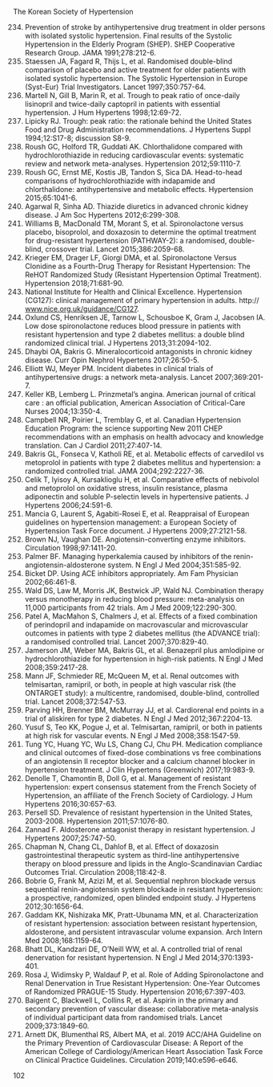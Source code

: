 The Korean Society of Hypertension

234. Prevention of stroke by antihypertensive drug treatment in older persons with isolated systolic hypertension. Final results of the Systolic Hypertension in the Elderly Program (SHEP). SHEP Cooperative Research Group. JAMA 1991;278:212-6.
235. Staessen JA, Fagard R, Thijs L, et al. Randomised double-blind comparison of placebo and active treatment for older patients with isolated systolic hypertension. The Systolic Hypertension in Europe (Syst-Eur) Trial Investigators. Lancet 1997;350:757-64.
236. Martell N, Gill B, Marin R, et al. Trough to peak ratio of once-daily lisinopril and twice-daily captopril in patients with essential hypertension. J Hum Hypertens 1998;12:69-72.
237. Lipicky RJ. Trough: peak ratio: the rationale behind the United States Food and Drug Administration recommendations. J Hypertens Suppl 1994;12:S17-8; discussion S8-9.
238. Roush GC, Holford TR, Guddati AK. Chlorthalidone compared with hydrochlorothiazide in reducing cardiovascular events: systematic review and network meta-analyses. Hypertension 2012;59:1110-7.
239. Roush GC, Ernst ME, Kostis JB, Tandon S, Sica DA. Head-to-head comparisons of hydrochlorothiazide with indapamide and chlorthalidone: antihypertensive and metabolic effects. Hypertension 2015;65:1041-6.
240. Agarwal R, Sinha AD. Thiazide diuretics in advanced chronic kidney disease. J Am Soc Hypertens 2012;6:299-308.
241. Williams B, MacDonald TM, Morant S, et al. Spironolactone versus placebo, bisoprolol, and doxazosin to determine the optimal treatment for drug-resistant hypertension (PATHWAY-2): a randomised, double-blind, crossover trial. Lancet 2015;386:2059-68.
242. Krieger EM, Drager LF, Giorgi DMA, et al. Spironolactone Versus Clonidine as a Fourth-Drug Therapy for Resistant Hypertension: The ReHOT Randomized Study (Resistant Hypertension Optimal Treatment). Hypertension 2018;71:681-90.
243. National Institute for Health and Clinical Excellence. Hypertension (CG127): clinical management of primary hypertension in adults. http:// www.nice.org.uk/guidance/CG127.
244. Oxlund CS, Henriksen JE, Tarnow L, Schousboe K, Gram J, Jacobsen IA. Low dose spironolactone reduces blood pressure in patients with resistant hypertension and type 2 diabetes mellitus: a double blind randomized clinical trial. J Hypertens 2013;31:2094-102.
245. Dhaybi OA, Bakris G. Mineralocorticoid antagonists in chronic kidney disease. Curr Opin Nephrol Hypertens 2017;26:50-5.
246. Elliott WJ, Meyer PM. Incident diabetes in clinical trials of antihypertensive drugs: a network meta-analysis. Lancet 2007;369:201-7.
247. Keller KB, Lemberg L. Prinzmetal’s angina. American journal of critical care : an official publication, American Association of Critical-Care Nurses 2004;13:350-4.
248. Campbell NR, Poirier L, Tremblay G, et al. Canadian Hypertension Education Program: the science supporting New 2011 CHEP recommendations with an emphasis on health advocacy and knowledge translation. Can J Cardiol 2011;27:407-14.
249. Bakris GL, Fonseca V, Katholi RE, et al. Metabolic effects of carvedilol vs metoprolol in patients with type 2 diabetes mellitus and hypertension: a randomized controlled trial. JAMA 2004;292:2227-36.
250. Celik T, Iyisoy A, Kursaklioglu H, et al. Comparative effects of nebivolol and metoprolol on oxidative stress, insulin resistance, plasma adiponectin and soluble P-selectin levels in hypertensive patients. J Hypertens 2006;24:591-6.
251. Mancia G, Laurent S, Agabiti-Rosei E, et al. Reappraisal of European guidelines on hypertension management: a European Society of Hypertension Task Force document. J Hypertens 2009;27:2121-58.
252. Brown NJ, Vaughan DE. Angiotensin-converting enzyme inhibitors. Circulation 1998;97:1411-20.
253. Palmer BF. Managing hyperkalemia caused by inhibitors of the renin-angiotensin-aldosterone system. N Engl J Med 2004;351:585-92.
254. Bicket DP. Using ACE inhibitors appropriately. Am Fam Physician 2002;66:461-8.
255. Wald DS, Law M, Morris JK, Bestwick JP, Wald NJ. Combination therapy versus monotherapy in reducing blood pressure: meta-analysis on 11,000 participants from 42 trials. Am J Med 2009;122:290-300.
256. Patel A, MacMahon S, Chalmers J, et al. Effects of a fixed combination of perindopril and indapamide on macrovascular and microvascular outcomes in patients with type 2 diabetes mellitus (the ADVANCE trial): a randomised controlled trial. Lancet 2007;370:829-40.
257. Jamerson JM, Weber MA, Bakris GL, et al. Benazepril plus amlodipine or hydrochlorothiazide for hypertension in high-risk patients. N Engl J Med 2008;359:2417-28.
258. Mann JF, Schmieder RE, McQueen M, et al. Renal outcomes with telmisartan, ramipril, or both, in people at high vascular risk (the ONTARGET study): a multicentre, randomised, double-blind, controlled trial. Lancet 2008;372:547-53.
259. Parving HH, Brenner BM, McMurray JJ, et al. Cardiorenal end points in a trial of aliskiren for type 2 diabetes. N Engl J Med 2012;367:2204-13.
260. Yusuf S, Teo KK, Pogue J, et al. Telmisartan, ramipril, or both in patients at high risk for vascular events. N Engl J Med 2008;358:1547-59.
261. Tung YC, Huang YC, Wu LS, Chang CJ, Chu PH. Medication compliance and clinical outcomes of fixed-dose combinations vs free combinations of an angiotensin II receptor blocker and a calcium channel blocker in hypertension treatment. J Clin Hypertens (Greenwich) 2017;19:983-9.
262. Denolle T, Chamontin B, Doll G, et al. Management of resistant hypertension: expert consensus statement from the French Society of Hypertension, an affiliate of the French Society of Cardiology. J Hum Hypertens 2016;30:657-63.
263. Persell SD. Prevalence of resistant hypertension in the United States, 2003-2008. Hypertension 2011;57:1076-80.
264. Zannad F. Aldosterone antagonist therapy in resistant hypertension. J Hypertens 2007;25:747-50.
265. Chapman N, Chang CL, Dahlof B, et al. Effect of doxazosin gastrointestinal therapeutic system as third-line antihypertensive therapy on blood pressure and lipids in the Anglo-Scandinavian Cardiac Outcomes Trial. Circulation 2008;118:42-8.
266. Bobrie G, Frank M, Azizi M, et al. Sequential nephron blockade versus sequential renin-angiotensin system blockade in resistant hypertension: a prospective, randomized, open blinded endpoint study. J Hypertens 2012;30:1656-64.
267. Gaddam KK, Nishizaka MK, Pratt-Ubunama MN, et al. Characterization of resistant hypertension: association between resistant hypertension, aldosterone, and persistent intravascular volume expansion. Arch Intern Med 2008;168:1159-64.
268. Bhatt DL, Kandzari DE, O’Neill WW, et al. A controlled trial of renal denervation for resistant hypertension. N Engl J Med 2014;370:1393-401.
269. Rosa J, Widimsky P, Waldauf P, et al. Role of Adding Spironolactone and Renal Denervation in True Resistant Hypertension: One-Year Outcomes of Randomized PRAGUE-15 Study. Hypertension 2016;67:397-403.
270. Baigent C, Blackwell L, Collins R, et al. Aspirin in the primary and secondary prevention of vascular disease: collaborative meta-analysis of individual participant data from randomised trials. Lancet 2009;373:1849-60.
271. Arnett DK, Blumenthal RS, Albert MA, et al. 2019 ACC/AHA Guideline on the Primary Prevention of Cardiovascular Disease: A Report of the American College of Cardiology/American Heart Association Task Force on Clinical Practice Guidelines. Circulation 2019;140:e596-e646.

<PAGE>102